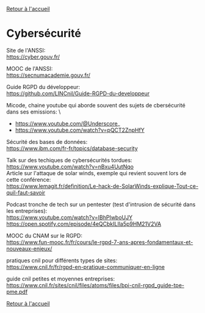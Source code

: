 [Retour à l'accueil](../README.md)
# Cybersécurité

Site de l'ANSSI: \
https://cyber.gouv.fr/

MOOC de l'ANSSI: \
https://secnumacademie.gouv.fr/

Guide RGPD du développeur: \
https://github.com/LINCnil/Guide-RGPD-du-developpeur

Micode, chaine youtube qui aborde souvent des sujets de cbersécurité dans ses emissions: \
- https://www.youtube.com/@Underscore_
- https://www.youtube.com/watch?v=pQCT2ZnpHfY

Sécurité des bases de données: \
https://www.ibm.com/fr-fr/topics/database-security

Talk sur des techiques de cybersécurités tordues: \
https://www.youtube.com/watch?v=nBxu4UutNqo \
Article sur l'attaque de solar winds, exemple qui revient souvent lors de cette conférence: \
https://www.lemagit.fr/definition/Le-hack-de-SolarWinds-explique-Tout-ce-quil-faut-savoir

Podcast tronche de tech sur un pentester (test d'intrusion de sécurité dans les entreprises): \
https://www.youtube.com/watch?v=IBhPIwboUJY \
https://open.spotify.com/episode/4eQCbkILIla5p9HM21V2VA

MOOC du CNAM sur le RGPD: \
https://www.fun-mooc.fr/fr/cours/le-rgpd-7-ans-apres-fondamentaux-et-nouveaux-enjeux/


pratiques cnil pour différents types de sites: \
https://www.cnil.fr/fr/rgpd-en-pratique-communiquer-en-ligne  

guide cnil petites et moyennes entreprises: \
https://www.cnil.fr/sites/cnil/files/atoms/files/bpi-cnil-rgpd_guide-tpe-pme.pdf

[Retour à l'accueil](../README.md)